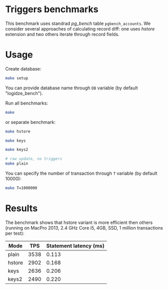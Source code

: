 # Triggers benchmarks

This benchmark uses standrad _pg_bench_ table `pgbench_accounts`.
We consider several approaches of calculating record diff: one uses _hstore_ extension and two others iterate through record fields.

# Usage

Create database:

```sh
make setup
```

You can provide database name through `DB` variable (by default "logidze_bench").

Run all benchmarks:

```sh
make
```

or separate benchmark:

```sh
make hstore

make keys

make keys2

# raw update, no triggers
make plain
```

You can specify the number of transaction through `T` variable (by default 10000):

```sh
make T=1000000
```

# Results

The benchmark shows that hstore variant is more efficient then others (running on MacPro 2013, 2.4 GHz Core i5, 4GB, SSD, 1 million transactions per test):

|Mode    | TPS  | Statement latency (ms) |
|--------|------|------------------------|
| plain  | 3538 | 0.113                  |
| hstore | 2902 | 0.168                  |
| keys   | 2636 | 0.206                  |
| keys2  | 2490 | 0.220                  |
